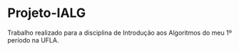 # Projeto-IALG
Trabalho realizado para a disciplina de Introdução aos Algoritmos do meu 1º período na UFLA.
